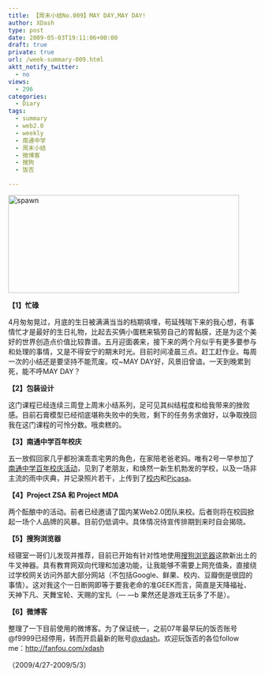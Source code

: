 ```yaml
---
title: 【周末小结No.009】MAY DAY,MAY DAY!
author: XDash
type: post
date: 2009-05-03T19:11:06+00:00
draft: true
private: true
url: /week-summary-009.html
aktt_notify_twitter:
  - no
views:
  - 296
categories:
  - Diary
tags:
  - summary
  - web2.0
  - weekly
  - 南通中学
  - 周末小结
  - 微博客
  - 搜狗
  - 饭否

---
```

<img loading="lazy" decoding="async" class="alignnone size-full wp-image-655" title="spawn" src="http://www.fanbing.net/wp-content/uploads/2009/05/318391.jpg" alt="spawn" width="468" height="198" srcset="http://xdash.one/wp-content/uploads/2009/05/318391.jpg 468w, http://xdash.one/wp-content/uploads/2009/05/318391-300x126.jpg 300w" sizes="(max-width: 468px) 100vw, 468px" />

**【1】忙碌**

4月匆匆晃过，月底的生日被满满当当的档期填埋，苟延残喘下来的我心想，有事情忙才是最好的生日礼物，比起去买俩小蛋糕来犒劳自己的胃黏膜，还是为这个美好的世界创造点价值比较靠谱。五月迎面袭来，接下来的两个月似乎有更多要参与和处理的事情，又是不得安宁的期末时光。目前时间凌晨三点。赶工赶作业。每周一次的小结还是要坚持不能荒废。哎~MAY DAY好，风景旧曾谙。一天到晚累到死，能不呼MAY DAY？

**<!--more-->【2】包装设计**

这门课程已经连续三周登上周末小结系列，足可见其纠结程度和给我带来的挫败感。目前石膏模型已经彻底堪称失败中的失败，剩下的任务务求做好，以争取挽回我在这门课程的可怜分数。哦卖糕的。

**【3】南通中学百年校庆**

五一放假回家几乎都扮演乖乖宅男的角色，在家陪老爸老妈。唯有2号一早参加了<a href="http://www.fanbing.net/ntzx-100th-anniversary.html" target="_blank">南通中学百年校庆活动</a>，见到了老朋友，和焕然一新生机勃发的学校，以及一场非主流的雨中庆典，并记录照片若干，上传到了<a href="http://photo.xiaonei.com/getalbum.do?id=300447963&owner=234146827" target="_blank">校内</a>和<a href="http://picasaweb.google.com/fanbingx/XcDcJH" target="_blank">Picasa</a>。

**【4】Project ZSA 和 Project MDA**

两个酝酿中的活动。前者已经邀请了国内某Web2.0团队来校。后者则将在校园掀起一场个人品牌的风暴。目前仍低调中。具体情况待宣传排期到来时自会揭晓。

**【5】搜狗浏览器**

经寝室一哥们儿发现并推荐，目前已开始有针对性地使用<a href="http://ie.sogou.com/" target="_blank">搜狗浏览器</a>这款新出土的牛叉神器。具有教育网双向代理和加速功能，让我能够不需要上网充值条，直接绕过学校网关访问外部大部分网站（不包括Google、鲜果、校内、豆瓣倒是很囧的事情）。这对我这个一日断网即等于要我老命的准GEEK而言，简直是天降福祉、天神下凡、天舞宝轮、天赐的宝扎（— —b 果然还是游戏王玩多了不是）。

**【6】微博客**

整理了一下目前使用的微博客。为了保证统一，之前07年最早玩的饭否账号@f9999已经停用，转而开启最新的账号<a href="http://fanfou.com/xdash" target="_blank">@xdash</a>。欢迎玩饭否的各位follow me：<a href="http://fanfou.com/xdash" target="_blank">http://fanfou.com/xdash</a>

（2009/4/27-2009/5/3）